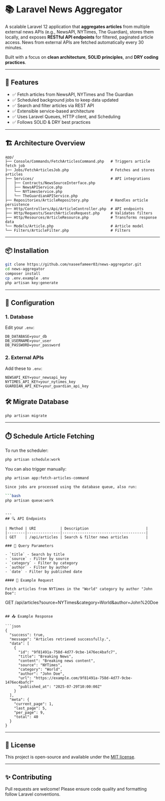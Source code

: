 # 📚 Laravel News Aggregator

A scalable Laravel 12 application that **aggregates articles** from multiple external news APIs (e.g., NewsAPI, NYTimes, The Guardian), stores them locally, and exposes **RESTful API endpoints** for filtered, paginated article access. News from external APIs are fetched automatically every 30 minutes.

Built with a focus on **clean architecture**, **SOLID principles**, and **DRY coding practices**.

---

## 🚀 Features

- ✅ Fetch articles from NewsAPI, NYTimes and The Guardian
- ✅ Scheduled background jobs to keep data updated
- ✅ Search and filter articles via REST API
- ✅ Extensible service-based architecture
- ✅ Uses Laravel Queues, HTTP client, and Scheduling
- ✅ Follows SOLID & DRY best practices

---

## 🏗️ Architecture Overview

```
app/
├── Console/Commands/FetchArticlesCommand.php   # Triggers article fetch job
├── Jobs/FetchArticlesJob.php                   # Fetches and stores articles
├── Services/                                   # API integrations
│   ├── Contracts/NewsSourceInterface.php
│   ├── NewsAPIService.php
│   └── NYTimesService.php
│   └── TheGuardianAPIService.php
├── Repositories/ArticleRepository.php          # Handles article persistence
├── Http/Controllers/Api/ArticleController.php  # API endpoints
├── Http/Requests/SearchArticlesRequest.php     # Validates filters
├── Http/Resources/ArticleResource.php          # Transforms response data
└── Models/Article.php                          # Article model
└── Filters/ArticleFilter.php                   # Filters
```

---

## 📦 Installation

```bash
git clone https://github.com/naseefameer03/news-aggregator.git
cd news-aggregator
composer install
cp .env.example .env
php artisan key:generate
```

---

## 🔧 Configuration

### 1. Database
Edit your `.env`:

```
DB_DATABASE=your_db
DB_USERNAME=your_user
DB_PASSWORD=your_password
```

### 2. External APIs

Add these to `.env`:

```
NEWSAPI_KEY=your_newsapi_key
NYTIMES_API_KEY=your_nytimes_key
GUARDIAN_API_KEY=your_guardian_api_key
```

## 🛠️ Migrate Database

```bash
php artisan migrate
```

---

## ⏱️ Schedule Article Fetching

To run the scheduler:

```bash
php artisan schedule:work
```

You can also trigger manually:

```bash
php artisan app:fetch-articles-command

Since jobs are processed using the database queue, also run:

```bash
php artisan queue:work
```
```

---
## 🔍 API Endpoints

| Method | URI           | Description                          |
|--------|---------------|--------------------------------------|
| GET    | /api/articles | Search & filter news articles        |

### 🔎 Query Parameters

- `title` - Search by title
- `source` - Filter by source
- `category` - Filter by category
- `author` - Filter by author
- `date` - Filter by published date

#### 📝 Example Request

Fetch articles from NYTimes in the "World" category by author "John Doe":

```
GET /api/articles?source=NYTimes&category=World&author=John%20Doe
```

## 📤 Example Response

```json
{
  "success": true,
  "message": "Articles retrieved successfully.",
  "data": [
    {
      "id": "9f81491a-758d-4d77-9cbe-1476ec4bafc7",
      "title": "Breaking News",
      "content": "Breaking news content",
      "source": "NYTimes",
      "category": "World",
      "author": "John Doe",
      "url": "https://example.com/9f81491a-758d-4d77-9cbe-1476ec4bafc7"
      "published_at": "2025-07-29T10:00:00Z"
    }
  ],
  "meta": {
    "current_page": 1,
    "last_page": 5,
    "per_page": 9,
    "total": 40
  }
}
```

---

## 📄 License

This project is open-source and available under the [MIT license](LICENSE).

---

## ✨ Contributing

Pull requests are welcome! Please ensure code quality and formatting follow Laravel conventions.